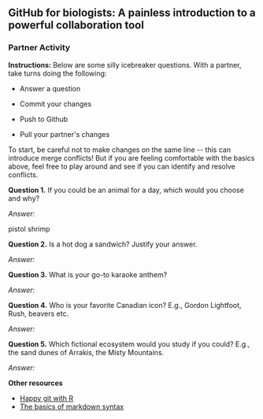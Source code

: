 ## GitHub for biologists: A painless introduction to a powerful collaboration tool

### Partner Activity

**Instructions:** Below are some silly icebreaker questions. With a partner, take turns doing the following:

-   Answer a question

-   Commit your changes

-   Push to Github

-   Pull your partner's changes

To start, be careful not to make changes on the same line -- this can introduce merge conflicts! But if you are feeling comfortable with the basics above, feel free to play around and see if you can identify and resolve conflicts.

**Question 1.** If you could be an animal for a day, which would you choose and why?

*Answer:*

pistol shrimp

**Question 2.** Is a hot dog a sandwich? Justify your answer.

*Answer:*

**Question 3.** What is your go-to karaoke anthem?

*Answer:*

**Question 4.** Who is your favorite Canadian icon? E.g., Gordon Lightfoot, Rush, beavers etc.

*Answer:*

**Question 5.** Which fictional ecosystem would you study if you could? E.g., the sand dunes of Arrakis, the Misty Mountains.

*Answer:*

**Other resources**

-   [Happy git with R](https://happygitwithr.com/)
-   [The basics of markdown syntax](https://rmarkdown.rstudio.com/authoring_basics.html)
